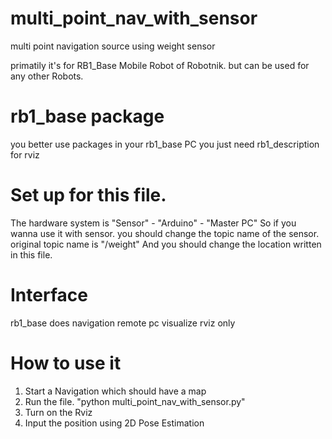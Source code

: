 # multi_point_nav_with_sensor
multi point navigation source using weight sensor

primatily it's for RB1_Base Mobile Robot of Robotnik.
but can be used for any other Robots.

# rb1_base package
you better use packages in your rb1_base PC
you just need rb1_description for rviz

# Set up for this file.
The hardware system is "Sensor" - "Arduino" - "Master PC"
So if you wanna use it with sensor. you should change the topic name of the sensor. original topic name is "/weight"
And you should change the location written in this file.

# Interface
rb1_base does navigation
remote pc visualize rviz only

# How to use it
1. Start a Navigation which should have a map
2. Run the file. "python multi_point_nav_with_sensor.py"
3. Turn on the Rviz
4. Input the position using 2D Pose Estimation
